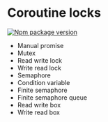 # Coroutine locks

[![Npm package version](https://img.shields.io/npm/v/@zimtsui/deque?style=flat-square)](https://www.npmjs.com/package/@zimtsui/coroutine-locks)

- Manual promise
- Mutex
- Read write lock
- Write read lock
- Semaphore
- Condition variable
- Finite semaphore
- Finite semaphore queue
- Read write box
- Write read box
